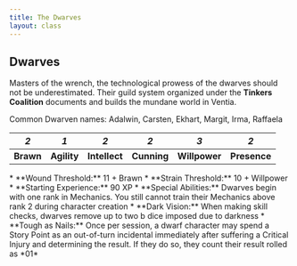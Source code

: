 ```yaml
---
title: The Dwarves
layout: class
---
```

## Dwarves
Masters of the wrench, the technological prowess of the dwarves should not be underestimated. Their guild system organized under the **Tinkers Coalition** documents and builds the mundane world in Ventia.

Common Dwarven names: Adalwin, Carsten, Ekhart, Margit, Irma, Raffaela
<classtable markdown="block">

|<span class="fa fa-stack fa-2x"><i class="fa fa-fw fa-cog fa-inverse fa-stack-2x" aria-hidden="true"></i><i class="fa fa-stack-1x accent">2</i></span>|<span class="fa fa-stack fa-2x"><i class="fa fa-fw fa-cog fa-inverse fa-stack-2x" aria-hidden="true"></i><i class="fa fa-stack-1x accent">1</i></span>|<span class="fa fa-stack fa-2x"><i class="fa fa-fw fa-cog fa-inverse fa-stack-2x" aria-hidden="true"></i><i class="fa fa-stack-1x accent">2</i></span>|<span class="fa fa-stack fa-2x"><i class="fa fa-fw fa-cog fa-inverse fa-stack-2x" aria-hidden="true"></i><i class="fa fa-stack-1x accent">2</i></span>|<span class="fa fa-stack fa-2x"><i class="fa fa-fw fa-cog fa-inverse fa-stack-2x" aria-hidden="true"></i><i class="fa fa-stack-1x accent">3</i></span>|<span class="fa fa-stack fa-2x"><i class="fa fa-fw fa-cog fa-inverse fa-stack-2x" aria-hidden="true"></i><i class="fa fa-stack-1x accent">2</i></span>|
|:---------:|:-----------:|:-------------:|:-----------:|:-------------:|:------------:|
| **Brawn** | **Agility** | **Intellect** | **Cunning** | **Willpower** | **Presence** |

</classtable>
* **Wound Threshold:** 11 + Brawn
* **Strain Threshold:** 10 + Willpower
* **Starting Experience:** 90 XP
* **Special Abilities:** Dwarves begin with one rank in Mechanics. You still cannot train their Mechanics above rank 2 during character creation
* **Dark Vision:** When making skill checks, dwarves remove up to two <span class='setback'>b</span> dice imposed due to darkness
* **Tough as Nails:** Once per session, a dwarf character may spend a Story Point as an out-of-turn incidental immediately after suffering a Critical Injury and determining the result. If they do so, they count their result rolled as *01*